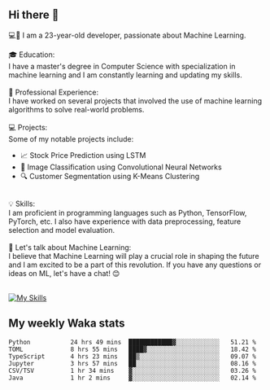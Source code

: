 ## Hi there 👋

💻🤖 I am a 23-year-old developer, passionate about Machine Learning.</br>

🎓 Education:</br>
I have a master's degree in Computer Science with specialization in machine learning and I am constantly learning and updating my skills.
</br></br>
💼 Professional Experience:</br>
I have worked on several projects that involved the use of machine learning algorithms to solve real-world problems.
</br></br>
💻 Projects:</br>
Some of my notable projects include:
</br>
- 📈 Stock Price Prediction using LSTM</br>
- 🤖 Image Classification using Convolutional Neural Networks</br>
- 🔍 Customer Segmentation using K-Means Clustering</br>
</br>
💡 Skills:</br>
I am proficient in programming languages such as Python, TensorFlow, PyTorch, etc. I also have experience with data preprocessing, feature selection and model evaluation.
</br></br>
💬 Let's talk about Machine Learning:</br>
I believe that Machine Learning will play a crucial role in shaping the future and I am excited to be a part of this revolution. If you have any questions or ideas on ML, let's have a chat! 😊
</br></br>

[![My Skills](https://skillicons.dev/icons?i=html,css,docker,express,figma,firebase,graphql,nodejs,react,ts,vue,py,pytorch)](https://skillicons.dev)

## My weekly Waka stats

<!--START_SECTION:waka-->

```text
Python           24 hrs 49 mins  ████████████▓░░░░░░░░░░░░   51.21 %
TOML             8 hrs 55 mins   ████▓░░░░░░░░░░░░░░░░░░░░   18.42 %
TypeScript       4 hrs 23 mins   ██▒░░░░░░░░░░░░░░░░░░░░░░   09.07 %
Jupyter          3 hrs 57 mins   ██░░░░░░░░░░░░░░░░░░░░░░░   08.16 %
CSV/TSV          1 hr 34 mins    ▓░░░░░░░░░░░░░░░░░░░░░░░░   03.26 %
Java             1 hr 2 mins     ▓░░░░░░░░░░░░░░░░░░░░░░░░   02.14 %
```

<!--END_SECTION:waka-->
